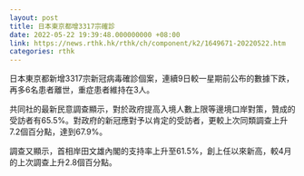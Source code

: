 ```yaml
---
layout: post
title: 日本東京都增3317宗確診
date: 2022-05-22 19:39:48.000000000 +08:00
link: https://news.rthk.hk/rthk/ch/component/k2/1649671-20220522.htm
categories: rthk
---
```


日本東京都新增3317宗新冠病毒確診個案，連續9日較一星期前公布的數據下跌，再多6名患者離世，重症患者維持在3人。

共同社的最新民意調查顯示，對於政府提高入境人數上限等邊境口岸對策，贊成的受訪者有65.5%。對政府的新冠應對予以肯定的受訪者，更較上次同類調查上升7.2個百分點，達到67.9%。

調查又顯示，首相岸田文雄內閣的支持率上升至61.5%，創上任以來新高，較4月的上次調查上升2.8個百分點。
